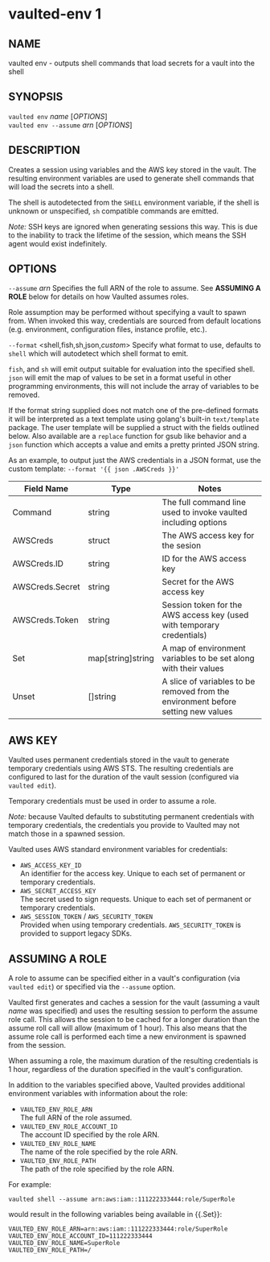 vaulted-env 1
=============

NAME
----

vaulted env - outputs shell commands that load secrets for a vault into the shell

SYNOPSIS
--------

`vaulted env` *name* [*OPTIONS*]  
`vaulted env --assume` *arn* [*OPTIONS*]

DESCRIPTION
-----------

Creates a session using variables and the AWS key stored in the vault. The
resulting environment variables are used to generate shell commands that will
load the secrets into a shell.

The shell is autodetected from the `SHELL` environment variable, if the shell
is unknown or unspecified, `sh` compatible commands are emitted.

*Note:* SSH keys are ignored when generating sessions this way. This is due to
the inability to track the lifetime of the session, which means the SSH agent
would exist indefinitely.

OPTIONS
-------

`--assume` *arn*
  Specifies the full ARN of the role to assume. See **ASSUMING A ROLE** below
  for details on how Vaulted assumes roles.

  Role assumption may be performed without specifying a vault to spawn from.
  When invoked this way, credentials are sourced from default locations (e.g.
  environment, configuration files, instance profile, etc.).

`--format` &lt;shell,fish,sh,json,*custom*&gt;
  Specify what format to use, defaults to `shell` which will autodetect which
  shell format to emit.

  `fish`, and `sh` will emit output suitable for evaluation into the specified
  shell. `json` will emit the map of values to be set in a format useful in
  other programming environments, this will not include the array of variables
  to be removed.

  If the format string supplied does not match one of the pre-defined formats
  it will be interpreted as a text template using golang's built-in
  `text/template` package. The user template will be supplied a struct with the
  fields outlined below. Also available are a `replace` function for gsub like
  behavior and a `json` function which accepts a value and emits a pretty
  printed JSON string.

  As an example, to output just the AWS credentials in a JSON format, use the
  custom template: `--format '{{ json .AWSCreds }}'`

|Field Name|Type|Notes|
|---|---|---|
| Command | string | The full command line used to invoke vaulted including options |
| AWSCreds | struct | The AWS access key for the sesion |
| AWSCreds.ID | string | ID for the AWS access key |
| AWSCreds.Secret | string | Secret for the AWS access key |
| AWSCreds.Token | string | Session token for the AWS access key (used with temporary credentials) |
| Set | map[string]string | A map of environment variables to be set along with their values |
| Unset | []string | A slice of variables to be removed from the environment before setting new values |

AWS KEY
-------

[comment]: # (WHEN MODIFYING THESE DOCS, ALSO UPDATE: vaulted-shell.1.md)

Vaulted uses permanent credentials stored in the vault to generate temporary
credentials using AWS STS. The resulting credentials are configured to last for
the duration of the vault session (configured via `vaulted edit`).

Temporary credentials must be used in order to assume a role.

*Note:* because Vaulted defaults to substituting permanent credentials with
temporary credentials, the credentials you provide to Vaulted may not match
those in a spawned session.

Vaulted uses AWS standard environment variables for credentials:

 * `AWS_ACCESS_KEY_ID`  
   An identifier for the access key. Unique to each set of permanent or
   temporary credentials.
 * `AWS_SECRET_ACCESS_KEY`  
   The secret used to sign requests. Unique to each set of permanent or
   temporary credentials.
 * `AWS_SESSION_TOKEN` / `AWS_SECURITY_TOKEN`  
   Provided when using temporary credentials. `AWS_SECURITY_TOKEN` is provided
   to support legacy SDKs.

ASSUMING A ROLE
---------------

[comment]: # (WHEN MODIFYING THESE DOCS, ALSO UPDATE: vaulted-shell.1.md)

A role to assume can be specified either in a vault's configuration (via
`vaulted edit`) or specified via the `--assume` option.

Vaulted first generates and caches a session for the vault (assuming a vault
*name* was specified) and uses the resulting session to perform the assume role
call. This allows the session to be cached for a longer duration than the assume
roll call will allow (maximum of 1 hour). This also means that the assume role
call is performed each time a new environment is spawned from the session.

When assuming a role, the maximum duration of the resulting credentials is 1
hour, regardless of the duration specified in the vault's configuration.

In addition to the variables specified above, Vaulted provides additional
environment variables with information about the role:

 * `VAULTED_ENV_ROLE_ARN`  
   The full ARN of the role assumed.
 * `VAULTED_ENV_ROLE_ACCOUNT_ID`  
   The account ID specified by the role ARN.
 * `VAULTED_ENV_ROLE_NAME`  
   The name of the role specified by the role ARN.
 * `VAULTED_ENV_ROLE_PATH`  
   The path of the role specified by the role ARN.

For example:

```
vaulted shell --assume arn:aws:iam::111222333444:role/SuperRole
```

would result in the following variables being available in {{.Set}}:

```
VAULTED_ENV_ROLE_ARN=arn:aws:iam::111222333444:role/SuperRole
VAULTED_ENV_ROLE_ACCOUNT_ID=111222333444
VAULTED_ENV_ROLE_NAME=SuperRole
VAULTED_ENV_ROLE_PATH=/
```
